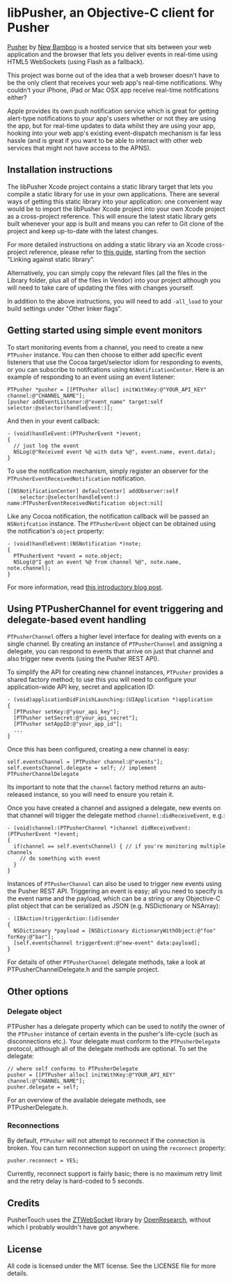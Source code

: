 # libPusher, an Objective-C client for Pusher

[Pusher](http://pusherapp.com/) by [New Bamboo](http://new-bamboo.co.uk) is a hosted service that sits between your web application and the browser that lets you deliver events in real-time using HTML5 WebSockets (using Flash as a fallback).

This project was borne out of the idea that a web browser doesn't have to be the only client that receives your web app's real-time notifications. Why couldn't your iPhone, iPad or Mac OSX app receive real-time notifications either?

Apple provides its own push notification service which is great for getting alert-type notifications to your app's users whether or not they are using the app, but for real-time updates to data whilst they are using your app, hooking into your web app's existing event-dispatch mechanism is far less hassle (and is great if you want to be able to interact with other web services that might not have access to the APNS).

## Installation instructions

The libPusher Xcode project contains a static library target that lets you compile a static library for use in your own applications. There are several ways of getting this static library into your application: one convenient way would be to import the libPusher Xcode project into your own Xcode project as a cross-project reference. This will ensure the latest static library gets built whenever your app is built and means you can refer to Git clone of the project and keep up-to-date with the latest changes.

For more detailed instructions on adding a static library via an Xcode cross-project reference, please refer to [this guide](http://www.amateurinmotion.com/articles/2009/02/08/creating-a-static-library-for-iphone.html), starting from the section "Linking against static library". 

Alternatively, you can simply copy the relevant files (all the files in the Library folder, plus all of the files in Vendor) into your project although you will need to take care of updating the files with changes yourself.

In addition to the above instructions, you will need to add `-all_load` to your build settings under "Other linker flags".

## Getting started using simple event monitors

To start monitoring events from a channel, you need to create a new `PTPusher` instance. You can then choose to either add specific event listeners that use the Cocoa target/selector idiom for responding to events, or you can subscribe to notifcations using `NSNotificationCenter`. Here is an example of responding to an event using an event listener:

    PTPusher *pusher = [[PTPusher alloc] initWithKey:@"YOUR_API_KEY" channel:@"CHANNEL_NAME"];
    [pusher addEventListener:@"event_name" target:self selector:@selector(handleEvent:)];
    
And then in your event callback:

    - (void)handleEvent:(PTPusherEvent *)event;
    {
      // just log the event
      NSLog(@"Received event %@ with data %@", event.name, event.data);
    }
    
To use the notification mechanism, simply register an observer for the `PTPusherEventReceivedNotification` notification.

    [[NSNotificationCenter] defaultCenter] addObserver:self 
        selector:@selector(handleEvent:) name:PTPusherEventReceivedNotification object:nil]
        
Like any Cocoa notification, the notification callback will be passed an `NSNotifcation` instance. The `PTPusherEvent` object can be obtained using the notification's `object` property:

    - (void)handleEvent:(NSNotification *)note;
    {
      PTPusherEvent *event = note.object;
      NSLog(@"I got an event %@ from channel %@", note.name, note.channel);
    }
    
For more information, read [this introductory blog post](http://lukeredpath.co.uk/blog/pushing-events-to-your-iphone-using-websockets-and-pusher.html).

## Using PTPusherChannel for event triggering and delegate-based event handling 

`PTPusherChannel` offers a higher level interface for dealing with events on a single channel. By creating an instance of `PTPusherChannel` and assigning a delegate, you can respond to events that arrive on just that channel and also trigger new events (using the Pusher REST API).

To simplify the API for creating new channel instances, `PTPusher` provides a shared factory method; to use this you will need to configure your application-wide API key, secret and application ID:

    - (void)applicationDidFinishLaunching:(UIApplication *)application 
    {    
      [PTPusher setKey:@"your_api_key"];
      [PTPusher setSecret:@"your_api_secret"];
      [PTPusher setAppID:@"your_app_id"];
      ...
    }
    
Once this has been configured, creating a new channel is easy:

    self.eventsChannel = [PTPusher channel:@"events"];
    self.eventsChannel.delegate = self; // implement PTPusherChannelDelegate
    
Its important to note that the `channel` factory method returns an auto-released instance, so you will need to ensure you retain it. 

Once you have created a channel and assigned a delegate, new events on that channel will trigger the delegate method `channel:didReceiveEvent`, e.g.:

    - (void)channel:(PTPusherChannel *)channel didReceiveEvent:(PTPusherEvent *)event;
    {
      if(channel == self.eventsChannel) { // if you're monitoring multiple channels
        // do something with event
      }
    }

Instances of `PTPusherChannel` can also be used to trigger new events using the Pusher REST API. Triggering an event is easy; all you need to specify is the event name and the payload, which can be a string or any Objective-C plist object that can be serialized as JSON (e.g. NSDictionary or NSArray):

    - (IBAction)triggerAction:(id)sender
    {
      NSDictionary *payload = [NSDictionary dictionaryWithObject:@"foo" forKey:@"bar"];
      [self.eventsChannel triggerEvent:@"new-event" data:payload];
    }
    
For details of other `PTPusherChannel` delegate methods, take a look at PTPusherChannelDelegate.h and the sample project.

## Other options

### Delegate object

PTPusher has a delegate property which can be used to notify the owner of the `PTPusher` instance of certain events in the pusher's life-cycle (such as disconnections etc.). Your delegate must conform to the `PTPusherDelegate` protocol, although all of the delegate methods are optional. To set the delegate:

    // where self conforms to PTPusherDelegate
    pusher = [[PTPusher alloc] initWithKey:@"YOUR_API_KEY" channel:@"CHANNEL_NAME"];
    pusher.delegate = self;
    
For an overview of the available delegate methods, see PTPusherDelegate.h.

### Reconnections

By default, `PTPusher` will not attempt to reconnect if the connection is broken. You can turn reconnection support on using the `reconnect` property:

    pusher.reconnect = YES;
    
Currently, reconnect support is fairly basic; there is no maximum retry limit and the retry delay is hard-coded to 5 seconds.

## Credits

PusherTouch uses the [ZTWebSocket](http://github.com/openresearch/zimt) library by [OpenResearch](http://github.com/openresearch), without which I probably wouldn't have got anywhere.

## License

All code is licensed under the MIT license. See the LICENSE file for more details.
